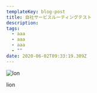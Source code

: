 ```yaml
---
templateKey: blog-post
title: 自社サービスルーティングテスト
description:
tags:
  - aaa
  - aaa
  - aaa
  - ""
date: 2020-06-02T09:33:19.309Z
---
```


![lon](/images/uploads/lion-5218109_1280.jpg "african")

lion
